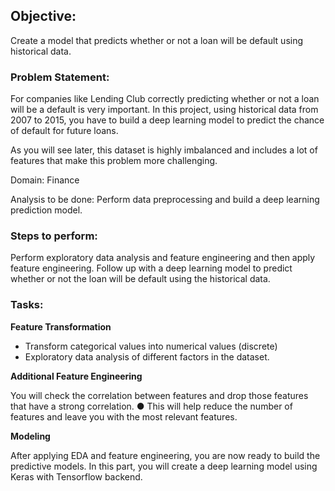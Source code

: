 

<h2>Objective:</h2>

Create a model that predicts whether or not a loan will be default using historical data.

<h3>Problem Statement:</h3>
For companies like Lending Club correctly predicting whether or not a loan will be a default is very important. In this project, using historical data from 2007 to 2015, you have to build a deep learning model to predict the chance of default for future loans.

As you will see later, this dataset is highly imbalanced and includes a lot of features that make this problem more challenging.

Domain: Finance

Analysis to be done: Perform data preprocessing and build a deep learning prediction model.


<h3>Steps to perform: </h3>
Perform exploratory data analysis and feature engineering and then apply feature engineering. Follow up with a deep learning model to predict whether or not the loan will be default using the historical data.

<h3>Tasks:</h3>

**Feature Transformation**

* Transform categorical values into numerical values (discrete)
* Exploratory data analysis of different factors in the dataset.


**Additional Feature Engineering**

You will check the correlation between features and drop those features that have a strong correlation. ● This will help reduce the number of features and leave you with the most relevant features.

**Modeling**

After applying EDA and feature engineering, you are now ready to build the predictive models. 
In this part, you will create a deep learning model using Keras with Tensorflow backend.